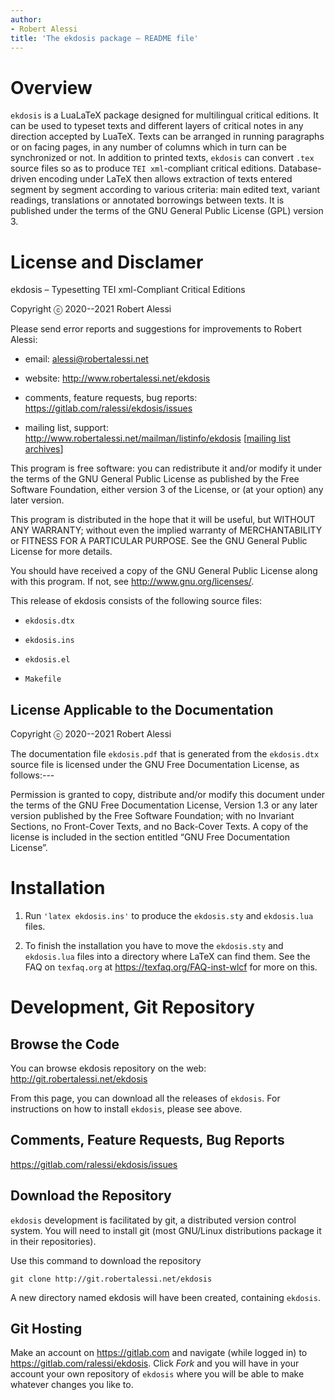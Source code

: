 ```yaml
---
author:
- Robert Alessi
title: 'The ekdosis package – README file'
---
```


Overview
========
`ekdosis` is a LuaLaTeX package designed for multilingual critical
editions. It can be used to typeset texts and different layers of
critical notes in any direction accepted by LuaTeX. Texts can be
arranged in running paragraphs or on facing pages, in any number of
columns which in turn can be synchronized or not. In addition to
printed texts, `ekdosis` can convert `.tex` source files so as to
produce `TEI xml`-compliant critical editions. Database-driven
encoding under LaTeX then allows extraction of texts entered segment
by segment according to various criteria: main edited text, variant
readings, translations or annotated borrowings between texts. It is
published under the terms of the GNU General Public License (GPL)
version 3.

License and Disclamer
=====================
ekdosis – Typesetting TEI xml-Compliant Critical Editions

Copyright ⓒ 2020--2021 Robert Alessi

Please send error reports and suggestions for improvements to Robert
Alessi:

-   email: <alessi@robertalessi.net>

-   website: <http://www.robertalessi.net/ekdosis>

-   comments, feature requests, bug reports:
    <https://gitlab.com/ralessi/ekdosis/issues>

-   mailing list, support: <http://www.robertalessi.net/mailman/listinfo/ekdosis> [[mailing list archives](http://www.robertalessi.net/pipermail/ekdosis/)]

This program is free software: you can redistribute it and/or modify it
under the terms of the GNU General Public License as published by the
Free Software Foundation, either version 3 of the License, or (at your
option) any later version.

This program is distributed in the hope that it will be useful, but
WITHOUT ANY WARRANTY; without even the implied warranty of
MERCHANTABILITY or FITNESS FOR A PARTICULAR PURPOSE. See the GNU General
Public License for more details.

You should have received a copy of the GNU General Public License along
with this program. If not, see <http://www.gnu.org/licenses/>.

This release of ekdosis consists of the following source files:

-   `ekdosis.dtx`

-   `ekdosis.ins`

-   `ekdosis.el`

-   `Makefile`

License Applicable to the Documentation
---------------------------------------
Copyright ⓒ 2020--2021 Robert Alessi

The documentation file `ekdosis.pdf` that is generated from the
`ekdosis.dtx` source file is licensed under the GNU Free Documentation
License, as follows:---

Permission is granted to copy, distribute and/or modify this document
  under the terms of the GNU Free Documentation License, Version 1.3
  or any later version published by the Free Software Foundation; with
  no Invariant Sections, no Front-Cover Texts, and no Back-Cover
  Texts.  A copy of the license is included in the section entitled
  “GNU Free Documentation License”.

Installation
============
1.  Run `'latex ekdosis.ins'` to produce the `ekdosis.sty` and
    `ekdosis.lua` files.

2.  To finish the installation you have to move the `ekdosis.sty` and
    `ekdosis.lua` files into a directory where LaTeX can find them. See
    the FAQ on `texfaq.org` at <https://texfaq.org/FAQ-inst-wlcf> for
    more on this.

Development, Git Repository
===========================

Browse the Code
---------------
You can browse ekdosis repository on the web:
<http://git.robertalessi.net/ekdosis>

From this page, you can download all the releases of `ekdosis`. For
instructions on how to install `ekdosis`, please see above.

Comments, Feature Requests, Bug Reports
---------------------------------------
<https://gitlab.com/ralessi/ekdosis/issues>


Download the Repository
-----------------------
`ekdosis` development is facilitated by git, a distributed version
control system. You will need to install git (most GNU/Linux
distributions package it in their repositories).

Use this command to download the repository

    git clone http://git.robertalessi.net/ekdosis

A new directory named ekdosis will have been created, containing
`ekdosis`.

Git Hosting
-----------
Make an account on <https://gitlab.com> and navigate (while logged in)
to <https://gitlab.com/ralessi/ekdosis>. Click *Fork* and you will
have in your account your own repository of `ekdosis` where you will
be able to make whatever changes you like to.
